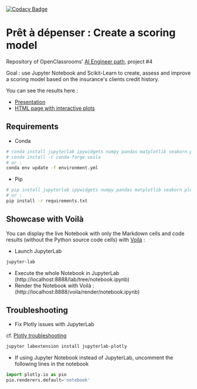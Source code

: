 [![Codacy Badge](https://app.codacy.com/project/badge/Grade/dd4a397e7bfe43a5bcf16ff7e6a2056a)](https://www.codacy.com/gh/fleuryc/oc_ingenieur-ia_P4-Construisez-un-modele-de-scoring/dashboard)

# Prêt à dépenser : Create a scoring model

Repository of OpenClassrooms' [AI Engineer path](https://openclassrooms.com/fr/paths/188-ingenieur-ia), project #4

Goal : use Jupyter Notebook and Scikit-Learn to create, assess and improve a scoring model based on the insurance's clients credit history.

You can see the results here :
-   [Presentation]()
-   [HTML page with interactive plots]()

## Requirements

-   Conda

````bash
# conda install jupyterlab ipywidgets numpy pandas matplotlib seaborn plotly statsmodels scikit-learn scikit-learn-intelex
# conda install -c conda-forge voila
# or :
conda env update -f environment.yml
````

-   Pip

```bash
# pip install jupyterlab ipywidgets numpy pandas matplotlib seaborn plotly statsmodels scikit-learn scikit-learn-intelex voila
# or :
pip install -r requirements.txt
```

## Showcase with Voilà

You can display the live Notebook with only the Markdown cells and code results (without the Python source code cells) with [Voilà](https://github.com/voila-dashboards/voila) :

-   Launch JupyterLab

````bash
jupyter-lab
````

-   Execute the whole Notebook in JupyterLab (http://localhost:8888/lab/tree/notebook.ipynb)
-   Render the Notebook with Voilà : (http://localhost:8888/voila/render/notebook.ipynb)

## Troubleshooting

-   Fix Plotly issues with JupyterLab

cf. [Plotly troubleshooting](https://plotly.com/python/troubleshooting/#jupyterlab-problems)

```bash
jupyter labextension install jupyterlab-plotly
```

-   If using Jupyter Notebook instead of JupyterLab, uncomment the following lines in the notebook

````python
import plotly.io as pio
pio.renderers.default='notebook'
````
